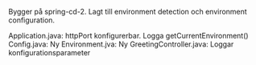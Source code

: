 Bygger på spring-cd-2.
Lagt till environment detection och environment configuration.

Application.java: httpPort konfigurerbar. Logga getCurrentEnvironment()
Config.java: Ny
Environment.jva: Ny
GreetingController.java: Loggar konfigurationsparameter 
